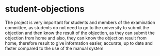 # student-objections
The project is very important for students and members of the examination committee, as students do not need to go to the university to submit the objection and then know the result of the objection, as they can submit the objection from home and also, they can know the objection result from home, therefore result to give information easier, accurate, up to date and faster compared to the use of the manual system
